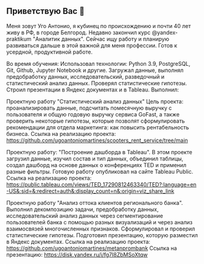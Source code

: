 ## Приветствую Вас 👋

Меня зовут Уго Антонио, я кубинец по происхождению и почти 40 лет живу в РФ, в городе Белгород. 
Недавно закончил курс @yandex-praktikum "Аналитик данных". Сейчас ищу работу и планирую развиваться дальше в этой важной для меня профессии. Готов к усердной, продуктивной работе.

Во время обучения:
Использовал технологии: Python 3.9, PostgreSQL, Git, Github, Jupyter Notebook и другие.
Загружал данные, выполнял предобработку данных, исследовательский, разведочный и статистический анализ данных. Проверял статистические гипотезы.
Строил презентации в Яндекс документах и в Tableau.
Выполнил:

Проектную работу "Статистический анализ данных"
Цель проекта: проанализировать данные, подсчитать помесячную выручку с пользователя и общую годовую выручку сервиса GoFast, а также проверить некоторые гипотезы, которые позволят сформулировать рекомендации для отдела маркетинга: как повысить рентабельность бизнеса.
Ссылка на реализацию проекта: https://github.com/ugoantoniomartines/scooters_rent_service/tree/main

Проектную работу: "Построение дашборда в Tableau".
В этом проекте загрузил данные, изучил состав и тип данных, объединил таблицы, создал дашборд на основе данных о конференциях TED и применил разные фильтры. Готовую работу опубликовал на сайте Tableau Public.
Ссылка на реализацию проекта:
https://public.tableau.com/views/TED_17290812463340/TED?:language=en-US&:sid=&:redirect=auth&:display_count=n&:origin=viz_share_link

Проектную работу "Анализ оттока клиентов регионального банка".
Выполнил декомпозицию задачи, предобработку данных, исследовательский анализ данных через сегментирование пользователей банка с помощью разных визуализаций и через анализ взаимосвязей многочисленных признаков. Сформулировал и проверил статистические гипотезы. Подготовил презентацию, которую разместил в Яндекс документах.
Ссылка на реализацию проекта: https://github.com/ugoantoniomartines/metanprombank
Ссылка на презентацию: https://disk.yandex.ru/i/fg7I8ZbMSoXtqw
